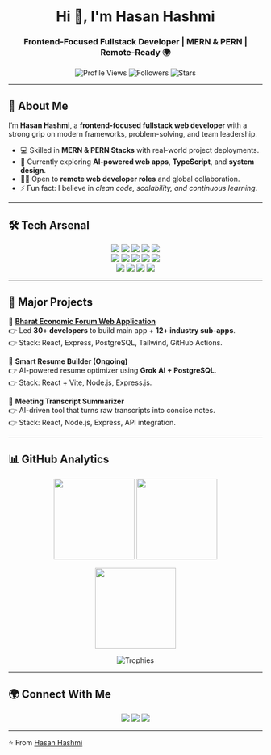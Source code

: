 <h1 align="center">Hi 👋, I'm Hasan Hashmi</h1>
<h3 align="center">Frontend-Focused Fullstack Developer | MERN & PERN | Remote-Ready 🌍</h3>

<p align="center">
  <img src="https://komarev.com/ghpvc/?username=Hasanhashmi1&label=Profile%20Views&color=blueviolet&style=flat" alt="Profile Views"/>
  <img src="https://img.shields.io/github/followers/Hasanhashmi1?label=Followers&style=social" alt="Followers"/>
  <img src="https://img.shields.io/github/stars/Hasanhashmi1?affiliations=OWNER%2CCOLLABORATOR" alt="Stars"/>
</p>

---

## 🚀 About Me  

I’m **Hasan Hashmi**, a **frontend-focused fullstack web developer** with a strong grip on modern frameworks, problem-solving, and team leadership.  

- 💻 Skilled in **MERN & PERN Stacks** with real-world project deployments.  
- 🌱 Currently exploring **AI-powered web apps**, **TypeScript**, and **system design**.  
- 🧑‍💻 Open to **remote web developer roles** and global collaboration.  
- ⚡ Fun fact: I believe in *clean code, scalability, and continuous learning*.  

---

## 🛠️ Tech Arsenal  

<p align="center">
<!-- Core -->
<img src="https://img.shields.io/badge/TypeScript-3178C6?style=for-the-badge&logo=typescript&logoColor=white"/>
<img src="https://img.shields.io/badge/JavaScript-FFCA28?style=for-the-badge&logo=javascript&logoColor=black"/>
<img src="https://img.shields.io/badge/React-61DAFB?style=for-the-badge&logo=react&logoColor=black"/>
<img src="https://img.shields.io/badge/Next.js-000000?style=for-the-badge&logo=nextdotjs&logoColor=white"/>
<img src="https://img.shields.io/badge/TailwindCSS-38bdf8?style=for-the-badge&logo=tailwindcss&logoColor=white"/>
<br/>
<!-- Backend -->
<img src="https://img.shields.io/badge/Node.js-68A063?style=for-the-badge&logo=node.js&logoColor=white"/>
<img src="https://img.shields.io/badge/Express.js-404d59?style=for-the-badge&logo=express&logoColor=white"/>
<img src="https://img.shields.io/badge/PostgreSQL-316192?style=for-the-badge&logo=postgresql&logoColor=white"/>
<img src="https://img.shields.io/badge/MongoDB-4EA94B?style=for-the-badge&logo=mongodb&logoColor=white"/>
<img src="https://img.shields.io/badge/MySQL-00618A?style=for-the-badge&logo=mysql&logoColor=white"/>
<br/>
<!-- Tools -->
<img src="https://img.shields.io/badge/Git-F1502F?style=for-the-badge&logo=git&logoColor=white"/>
<img src="https://img.shields.io/badge/GitHub-121011?style=for-the-badge&logo=github&logoColor=white"/>
<img src="https://img.shields.io/badge/CI/CD-2088FF?style=for-the-badge&logo=githubactions&logoColor=white"/>
<img src="https://img.shields.io/badge/Figma-F24E1E?style=for-the-badge&logo=figma&logoColor=white"/>
</p>

---

## 📌 Major Projects  

🔹 **[Bharat Economic Forum Web Application](https://hasanhashmi1.github.io/bef-web-deploy/)**  
👉 Led **30+ developers** to build main app + **12+ industry sub-apps**.  
👉 Stack: React, Express, PostgreSQL, Tailwind, GitHub Actions.  

🔹 **Smart Resume Builder (Ongoing)**  
👉 AI-powered resume optimizer using **Grok AI + PostgreSQL**.  
👉 Stack: React + Vite, Node.js, Express.js.  

🔹 **Meeting Transcript Summarizer**  
👉 AI-driven tool that turns raw transcripts into concise notes.  
👉 Stack: React, Node.js, Express, API integration.  

---

## 📊 GitHub Analytics  

<p align="center">
  <img src="https://github-readme-streak-stats.herokuapp.com?user=Hasanhashmi1&theme=radical&hide_border=true" height="160"/>
  <img src="https://github-readme-stats.vercel.app/api?username=Hasanhashmi1&show_icons=true&theme=radical&hide_border=true" height="160"/>
</p>

<p align="center">
  <img src="https://github-readme-stats.vercel.app/api/top-langs/?username=Hasanhashmi1&layout=compact&theme=radical&hide_border=true" height="160"/>
</p>

<p align="center">
  <img src="https://github-profile-trophy.vercel.app/?username=Hasanhashmi1&theme=radical&no-frame=true&row=1&column=6" alt="Trophies"/>
</p>

---

## 🌍 Connect With Me  

<p align="center">
<a href="mailto:hashmihasan189@gmail.com"><img src="https://img.shields.io/badge/Email-D14836?style=for-the-badge&logo=gmail&logoColor=white"/></a>
<a href="https://www.linkedin.com/in/hasan-hashmi-bca"><img src="https://img.shields.io/badge/LinkedIn-0A66C2?style=for-the-badge&logo=linkedin&logoColor=white"/></a>
<a href="https://github.com/Hasanhashmi1"><img src="https://img.shields.io/badge/GitHub-181717?style=for-the-badge&logo=github&logoColor=white"/></a>
</p>

---

⭐ From [Hasan Hashmi](https://github.com/Hasanhashmi1)
